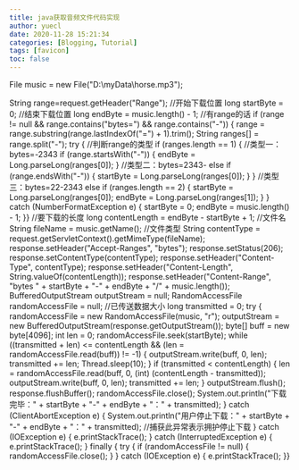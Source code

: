 ```yaml
---
title: java获取音频文件代码实现
author: yuecl
date: 2020-11-28 15:21:34
categories: [Blogging, Tutorial]
tags: [favicon]
toc: false
---
```



File music = new File("D:\\myData\\horse.mp3");

String range=request.getHeader("Range");
//开始下载位置
long startByte = 0;
//结束下载位置
long endByte = music.length() - 1;
//有range的话
if (range != null && range.contains("bytes=") && range.contains("-")) { range = range.substring(range.lastIndexOf("=") + 1).trim();
String ranges[] = range.split("-");
try { //判断range的类型
if (ranges.length == 1) { //类型一：bytes=-2343
if (range.startsWith("-")) { endByte = Long.parseLong(ranges[0]);
} //类型二：bytes=2343-
else if (range.endsWith("-")) { startByte = Long.parseLong(ranges[0]);
} }
//类型三：bytes=22-2343
else if (ranges.length == 2) { startByte = Long.parseLong(ranges[0]);
endByte = Long.parseLong(ranges[1]);
} } catch (NumberFormatException e) {
startByte = 0;
endByte = music.length() - 1;
}}
//要下载的长度
long contentLength = endByte - startByte + 1;
//文件名
String fileName = music.getName();
//文件类型
String contentType = request.getServletContext().getMimeType(fileName);
response.setHeader("Accept-Ranges", "bytes");
response.setStatus(206);
response.setContentType(contentType);
response.setHeader("Content-Type", contentType);
response.setHeader("Content-Length", String.valueOf(contentLength));
response.setHeader("Content-Range", "bytes " + startByte + "-" + endByte + "/" + music.length());
BufferedOutputStream outputStream = null;
RandomAccessFile randomAccessFile = null;
//已传送数据大小
long transmitted = 0;
try { randomAccessFile = new RandomAccessFile(music, "r");
outputStream = new BufferedOutputStream(response.getOutputStream());
byte[] buff = new byte[4096];
int len = 0;
randomAccessFile.seek(startByte);
while ((transmitted + len) <= contentLength && (len = randomAccessFile.read(buff)) != -1) { outputStream.write(buff, 0, len);
transmitted += len;
Thread.sleep(10);
} if (transmitted < contentLength) {
len = randomAccessFile.read(buff, 0, (int) (contentLength - transmitted));
outputStream.write(buff, 0, len);
transmitted += len;
} outputStream.flush();
response.flushBuffer();
randomAccessFile.close();
System.out.println("下载完毕：" + startByte + "-" + endByte + "：" + transmitted);
} catch (ClientAbortException e) { System.out.println("用户停止下载：" + startByte + "-" + endByte + "：" + transmitted);
//捕获此异常表示拥护停止下载
} catch (IOException e) { e.printStackTrace();
} catch (InterruptedException e) { e.printStackTrace();
} finally { try {
if (randomAccessFile != null) {
randomAccessFile.close();
} } catch (IOException e) {
e.printStackTrace();
}}



